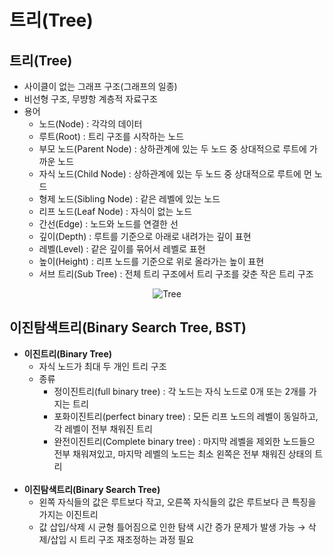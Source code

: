 # 트리(Tree)

## **트리(Tree)**

-   사이클이 없는 그래프 구조(그래프의 일종)
-   비선형 구조, 무뱡항 계층적 자료구조
-   용어
    -   노드(Node) : 각각의 데이터
    -   루트(Root) : 트리 구조를 시작하는 노드
    -   부모 노드(Parent Node) : 상하관계에 있는 두 노드 중 상대적으로 루트에 가까운 노드
    -   자식 노드(Child Node) : 상하관계에 있는 두 노드 중 상대적으로 루트에 먼 노드
    -   형제 노드(Sibling Node) : 같은 레벨에 있는 노드
    -   리프 노드(Leaf Node) : 자식이 없는 노드
    -   간선(Edge) : 노드와 노드를 연결한 선
    -   깊이(Depth) : 루트를 기준으로 아래로 내려가는 깊이 표현
    -   레벨(Level) : 같은 깊이를 묶어서 레벨로 표현
    -   높이(Height) : 리프 노드를 기준으로 위로 올라가는 높이 표현
    -   서브 트리(Sub Tree) : 전체 트리 구조에서 트리 구조를 갖춘 작은 트리 구조

<p align="center">
    <img src="https://img1.daumcdn.net/thumb/R1280x0/?scode=mtistory2&fname=https%3A%2F%2Fblog.kakaocdn.net%2Fdn%2FdvM6pd%2FbtrM7kRk3z5%2FSaorGkXkaXUHHjiOApaD0K%2Fimg.png" alt="Tree"/>
</p>

## **이진탐색트리(Binary Search Tree, BST)**

-   **이진트리(Binary Tree)**
    -   자식 노드가 최대 두 개인 트리 구조
    -   종류
        -   정이진트리(full binary tree) : 각 노드는 자식 노드로 0개 또는 2개를 가지는 트리
        -   포화이진트리(perfect binary tree) : 모든 리프 노드의 레벨이 동일하고, 각 레벨이 전부 채워진 트리
        -   완전이진트리(Complete binary tree) : 마지막 레벨을 제외한 노드들으 전부 채워져있고, 마지막 레벨의 노드는 최소 왼쪽은 전부 채워진 상태의 트리
<br><br/>
- **이진탐색트리(Binary Search Tree)**
    -   왼쪽 자식들의 값은 루트보다 작고, 오른쪽 자식들의 값은 루트보다 큰 특징을 가지는 이진트리
    -   값 삽입/삭제 시 균형 틀어짐으로 인한 탐색 시간 증가 문제가 발생 가능 → 삭제/삽입 시 트리 구조 재조정하는 과정 필요